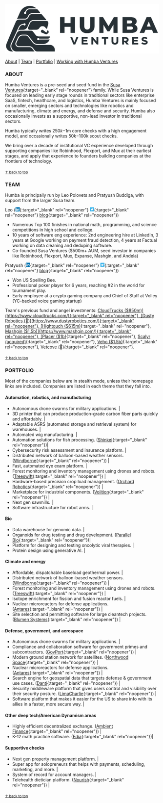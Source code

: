<a href="#top"></a>
![Logo](humba_logo.png)

[About](https://humbaventures.com/#about) &#124; [Team](https://humbaventures.com/#team) &#124; [Portfolio](https://humbaventures.com/#portfolio) &#124; [Working with Humba Ventures](https://humbaventures.com/support)

### ABOUT

Humba Ventures is a pre-seed and seed fund in the [Susa Ventures](https://www.susaventures.com/){:target="_blank" rel="noopener"} family. While Susa Ventures is focused on leading early stage rounds in traditional sectors like enterprise SaaS, fintech, healthcare, and logistics, Humba Ventures is mainly focused on smaller, emerging sectors and technologies like robotics and manufacturing, climate and energy, and defense and security. Humba also occasionally invests as a supportive, non-lead investor in traditional sectors.

Humba typically writes $250k-$1m core checks with a high engagement model, and occasionally writes $50k-$100k scout checks.

We bring over a decade of institutional VC experience developed through supporting companies like Robinhood, Flexport, and Mux at their earliest stages, and apply that experience to founders building companies at the frontiers of technology.

<sub>[↑ back to top](#top)</sub>

### TEAM

Humba is principally run by Leo Polovets and Pratyush Buddiga, with support from the larger Susa team.

Leo ([<img src="../linkedin_logo.png" width="14" height="14">](https://www.linkedin.com/in/lpolovets/){:target="_blank" rel="noopener"} [<img src="../twitter_logo.png" width="14" height="14">](https://twitter.com/lpolovets){:target="_blank" rel="noopener"} [blog](https://www.codingvc.com){:target="_blank" rel="noopener"})
- Numerous Top 100 finishes in national math, programming, and science competitions in high school and college.
- 10 years of software eng experience: 2nd engineering hire at LinkedIn, 3 years at Google working on payment fraud detection, 4 years at Factual working on data cleaning and deduping software.
- Co-founded Susa Ventures ($500m+ AUM, seed investor in companies like Robinhood, Flexport, Mux, Expanse, Mashgin, and Andela)

Pratyush ([<img src="../linkedin_logo.png" width="14" height="14">](https://www.linkedin.com/in/pratyush-buddiga-9238b4156/){:target="_blank" rel="noopener"} [<img src="../twitter_logo.png" width="14" height="14">](https://twitter.com/pratyushbuddiga){:target="_blank" rel="noopener"} [blog](https://pratyushbuddiga.substack.com/){:target="_blank" rel="noopener"})
- Won US Spelling Bee.
- Professional poker player for 6 years, reaching \#2 in the world for tournament play.
- Early employee at a crypto gaming company and Chief of Staff at Volley (YC-backed voice gaming startup)


Team's previous fund and angel investments: [CloudTrucks ($850m)](https://www.cloudtrucks.com/){:target="_blank" rel="noopener"}, [Dusty Robotics (🤫)](https://www.dustyrobotics.com/){:target="_blank" rel="noopener"}, [Hightouch ($615m)](https://hightouch.com/){:target="_blank" rel="noopener"}, [Mashgin ($1.5b)](https://www.mashgin.com/){:target="_blank" rel="noopener"}, [Placer ($1b)](https://www.placer.ai/){:target="_blank" rel="noopener"}, [Scalyr (acquired)](https://www.dataset.com/){:target="_blank" rel="noopener"}, [Veho ($1.5b)](https://shipveho.com/){:target="_blank" rel="noopener"}, [Vetcove (🤫)](https://www.vetcove.com/){:target="_blank" rel="noopener"}.

<sub>[↑ back to top](#top)</sub>

### PORTFOLIO

Most of the companies below are in stealth mode, unless their homepage links are included. Companies are listed in each theme that they fall into.

#### Automation, robotics, and manufacturing
* Autonomous drone swarms for military applications. |
* 3D printer that can produce production-grade carbon fiber parts quickly and affordably. |
* Adaptable ASRS (automated storage and retrieval system) for warehouses. |
* Automated wig manufacturing. |
* Automation solutions for fish processing. ([Shinkei](https://www.shinkei.systems/){:target="_blank" rel="noopener"})|
* Cybersecurity risk assessment and insurance platform. |
* Distributed network of balloon-based weather sensors. ([Windborne](https://windbornesystems.com/){:target="_blank" rel="noopener"}) |
* Fast, automated eye exam platform. |
* Forest monitoring and inventory management using drones and robots. ([Treeswift](https://www.treeswift.com/){:target="_blank" rel="noopener"}) |
* Hardware-based precision crop load management. ([Orchard Robotics](https://www.orchard-robotics.com/){:target="_blank" rel="noopener"}) |
* Marketplace for industrial components. ([Volition](https://www.govolition.com/){:target="_blank" rel="noopener"}) |
* Next gen sawmills. |
* Software infrastructure for robot arms. |

#### Bio
* Data warehouse for genomic data. |
* Organoids for drug testing and drug development. ([Parallel Bio](https://www.parallel.bio/){:target="_blank" rel="noopener"})|
* Platform for designing and testing oncolytic viral therapies. |
* Protein design using generative AI. |

#### Climate and energy
* Affordable, dispatchable baseload geothermal power. |
* Distributed network of balloon-based weather sensors. ([Windborne](https://windbornesystems.com/){:target="_blank" rel="noopener"}) |
* Forest monitoring and inventory management using drones and robots. ([Treeswift](https://www.treeswift.com/){:target="_blank" rel="noopener"}) |
* Isotope enrichment for fission and fusion reactor fuels. |
* Nuclear microreactors for defense applications. ([Antares](https://www.antaresindustries.com/){:target="_blank" rel="noopener"}) |
* Site selection and permitting software for large cleantech projects. ([Blumen Systems](https://www.blumensystems.com/){:target="_blank" rel="noopener"})  |

#### Defense, government, and aerospace
* Autonomous drone swarms for military applications. |
* Compliance and collaboration software for government primes and subcontractors. ([GovPort](https://www.govport.com/){:target="_blank" rel="noopener"}) |
* Modern ground station network for satellites. ([Northwood Space](https://www.northwoodspace.io/){:target="_blank" rel="noopener"}) |
* Nuclear microreactors for defense applications. ([Antares](https://www.antaresindustries.com/){:target="_blank" rel="noopener"}) |
* Search engine for geospatial data that targets defense & government use cases. ([Danti](https://danti.ai/){:target="_blank" rel="noopener"}) |
* Security middleware platform that gives users control and visibility over their security posture. ([LimaCharlie](https://limacharlie.io/){:target="_blank" rel="noopener"}) |
* Software platform that makes it easier for the US to share info with its allies in a faster, more secure way. |

#### Other deep tech/American Dynamism areas

* Highly efficient decentralized exchange. ([Ambient Finance](https://us.ambient.finance/){:target="_blank" rel="noopener"}) |
* K-12 math practice software. ([Edia](https://edia.app/){:target="_blank" rel="noopener"})|

#### Supportive checks
* Next gen property management platform. |
* Super app for solopreneurs that helps with payments, scheduling, marketing, and more. |
* System of record for account managers. |
* Telehealth dietician platform. ([Nourish](https://www.usenourish.com/){:target="_blank" rel="noopener"}) |


<sub>[↑ back to top](#top)</sub>

